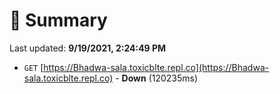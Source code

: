 # 📖 Summary
Last updated: **9/19/2021, 2:24:49 PM**

- `GET` [https://Bhadwa-sala.toxicblte.repl.co](https://Bhadwa-sala.toxicblte.repl.co) - **Down** (120235ms)
